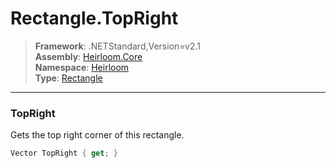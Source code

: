 # Rectangle.TopRight

> **Framework**: .NETStandard,Version=v2.1  
> **Assembly**: [Heirloom.Core][0]  
> **Namespace**: [Heirloom][0]  
> **Type**: [Rectangle][1]

--------------------------------------------------------------------------------

### TopRight

Gets the top right corner of this rectangle.

```cs
Vector TopRight { get; }
```

[0]: ../Heirloom.Core.md
[1]: Heirloom.Rectangle.md
